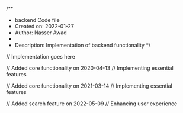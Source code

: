 /**
 * backend Code file
 * Created on: 2022-01-27
 * Author: Nasser Awad
 *
 * Description: Implementation of backend functionality
 */
 
// Implementation goes here


// Added core functionality on 2020-04-13
// Implementing essential features

// Added core functionality on 2021-03-14
// Implementing essential features

// Added search feature on 2022-05-09
// Enhancing user experience
